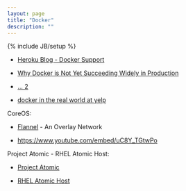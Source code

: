 ```yaml
---
layout: page
title: "Docker"
description: ""
---
```

{% include JB/setup %}




* [Heroku Blog - Docker Support](http://blog.heroku.com/archives/2015/8/18/docker_updates_local_data_stores_and_more_languages)


* [Why Docker is Not Yet Succeeding Widely in Production](http://sirupsen.com/production-docker/)

* [... 2](https://dzone.com/articles/why-docker-is-not-yet-widely-successful-in-product)


* [docker in the real world at yelp](http://engineeringblog.yelp.com/2015/08/docker-in-the-real-world-at-yelp.html)




CoreOS:

* [Flannel](https://coreos.com/blog/introducing-rudder/) - An Overlay Network 

* <https://www.youtube.com/embed/uC8Y_TGtwPo>


Project Atomic - RHEL Atomic Host:


* [Project Atomic](http://www.projectatomic.io/docs/gettingstarted/)

* [RHEL Atomic Host](https://access.redhat.com/articles/rhel-atomic-getting-started)


